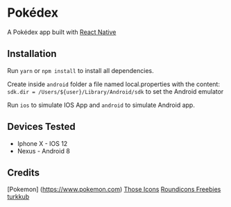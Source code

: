 # Pokédex

A Pokédex app built with [React Native](https://facebook.github.io/react-native/)

## Installation

Run `yarn` or `npm install` to install all dependencies.

Create inside `android` folder a file named local.properties with the content: `sdk.dir = /Users/${user}/Library/Android/sdk` to set the Android emulator

Run `ios` to simulate IOS App and `android` to simulate Android app.

## Devices Tested

* Iphone X - IOS 12
* Nexus - Android 8

## Credits
[Pokemon] (https://www.pokemon.com)
[Those Icons](https://www.flaticon.com/authors/those-icons)
[Roundicons Freebies](https://www.flaticon.com/authors/roundicons-freebies)
[turkkub](https://www.flaticon.com/authors/turkkub)